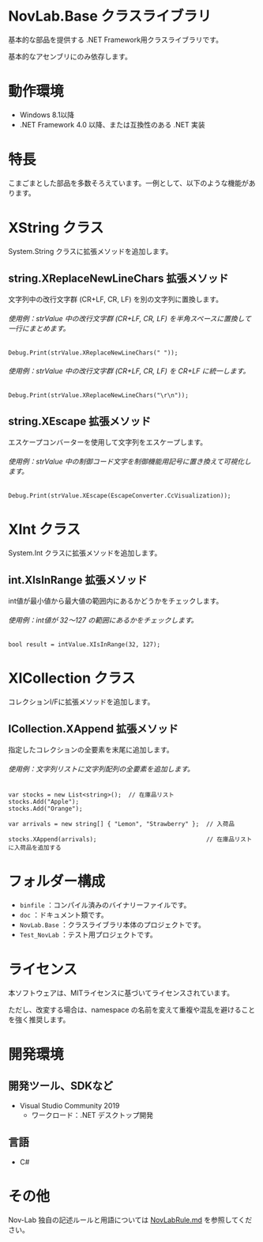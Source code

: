 ﻿# NovLab.Base クラスライブラリ

基本的な部品を提供する .NET Framework用クラスライブラリです。

基本的なアセンブリにのみ依存します。


# 動作環境

- Windows 8.1以降
- .NET Framework 4.0 以降、または互換性のある .NET 実装


# 特長

こまごまとした部品を多数そろえています。一例として、以下のような機能があります。


# XString クラス

System.String クラスに拡張メソッドを追加します。

## string.XReplaceNewLineChars 拡張メソッド
文字列中の改行文字群 (CR+LF, CR, LF) を別の文字列に置換します。

###### 使用例：strValue 中の改行文字群 (CR+LF, CR, LF) を半角スペースに置換して一行にまとめます。
```
Debug.Print(strValue.XReplaceNewLineChars(" "));
```

###### 使用例：strValue 中の改行文字群 (CR+LF, CR, LF) を CR+LF に統一します。
```
Debug.Print(strValue.XReplaceNewLineChars("\r\n"));
```

## string.XEscape 拡張メソッド
エスケープコンバーターを使用して文字列をエスケープします。

###### 使用例：strValue 中の制御コード文字を制御機能用記号に置き換えて可視化します。
```
Debug.Print(strValue.XEscape(EscapeConverter.CcVisualization));
```


# XInt クラス

System.Int クラスに拡張メソッドを追加します。

## int.XIsInRange 拡張メソッド
int値が最小値から最大値の範囲内にあるかどうかをチェックします。

###### 使用例：int値が 32～127 の範囲にあるかをチェックします。
```
bool result = intValue.XIsInRange(32, 127);
```


# XICollection クラス

コレクションI/Fに拡張メソッドを追加します。

## ICollection.XAppend 拡張メソッド
指定したコレクションの全要素を末尾に追加します。

###### 使用例：文字列リストに文字列配列の全要素を追加します。
```
var stocks = new List<string>();  // 在庫品リスト
stocks.Add("Apple");
stocks.Add("Orange");

var arrivals = new string[] { "Lemon", "Strawberry" };  // 入荷品

stocks.XAppend(arrivals);                               // 在庫品リストに入荷品を追加する
```


# フォルダー構成

- `binfile` ：コンパイル済みのバイナリーファイルです。
- `doc` ：ドキュメント類です。
- `NovLab.Base` ：クラスライブラリ本体のプロジェクトです。
- `Test_NovLab` ：テスト用プロジェクトです。


# ライセンス

本ソフトウェアは、MITライセンスに基づいてライセンスされています。

ただし、改変する場合は、namespace の名前を変えて重複や混乱を避けることを強く推奨します。


# 開発環境

## 開発ツール、SDKなど
- Visual Studio Community 2019
  - ワークロード：.NET デスクトップ開発

## 言語
- C#


# その他

Nov-Lab 独自の記述ルールと用語については [NovLabRule.md](https://github.com/Nov-Lab/Nov-Lab/NovLabRule.md) を参照してください。
